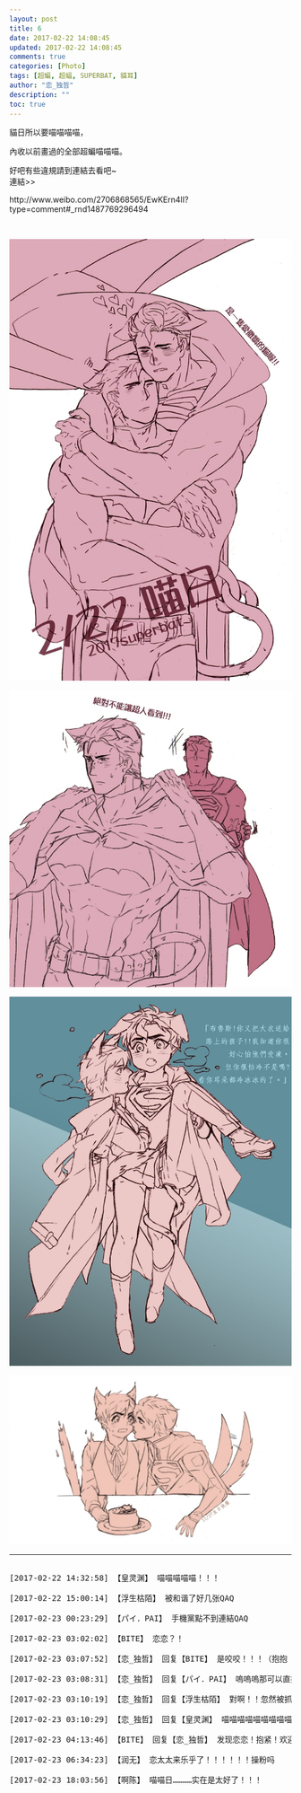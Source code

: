 ```yaml
---
layout: post
title: 6
date: 2017-02-22 14:08:45
updated: 2017-02-22 14:08:45
comments: true
categories: [Photo]
tags: [超蝙, 超蝠, SUPERBAT, 貓耳]
author: "恋_独哲"
description: ""
toc: true
---
```


<p>貓日所以要喵喵喵喵，</p> 
<p>內收以前畫過的全部超蝙喵喵喵。</p> 
<p>好吧有些違規請到連結去看吧~<br />連結&gt;&gt;</p> 
<p>http://www.weibo.com/2706868565/EwKErn4lI?type=comment#_rnd1487769296494</p> 
<p><br /></p>

![](https://raw.githubusercontent.com/alicewish/maple50821/master/img_YW5MWVN1NEpoZFY0RitZTDZuRHQwZnJORDZCVk4xQ2VxZlFnNGJBUWpVTGlGMk1ZbG5NVHBBPT0.jpg)

![](https://raw.githubusercontent.com/alicewish/maple50821/master/img_YW5MWVN1NEpoZFY0RitZTDZuRHQwYkkxb25BKzRabExHKy9PU3B0WlRkMnV5NVhsUXhkWk13PT0.jpg)

![](https://raw.githubusercontent.com/alicewish/maple50821/master/img_YW5MWVN1NEpoZFY0RitZTDZuRHQwUklVR0duYUVoMy9pY3k2YnVycXc4b0VtQlBxc1B3aXN3PT0.jpg)

![](https://raw.githubusercontent.com/alicewish/maple50821/master/img_YW5MWVN1NEpoZFY0RitZTDZuRHQwZGg1eDFLOERaU0JyL3RUQ0NuQlV2eFpLWWM1bWZ2K05RPT0.jpg)

---

<pre>

[2017-02-22 14:32:58] 【皇灵渊】 喵喵喵喵喵！！！

[2017-02-22 15:00:14] 【浮生枯陌】 被和谐了好几张QAQ

[2017-02-23 00:23:29] 【パイ．PAI】 手機黨點不到連結QAQ

[2017-02-23 03:02:02] 【BITE】 恋恋？！

[2017-02-23 03:07:52] 【恋_独哲】 回复【BITE】 是咬咬！！！（抱抱

[2017-02-23 03:08:31] 【恋_独哲】 回复【パイ．PAI】 嗚嗚嗚那可以直接搜我微博跟lof名稱一樣。

[2017-02-23 03:10:19] 【恋_独哲】 回复【浮生枯陌】 對啊！！忽然被抓到！

[2017-02-23 03:10:29] 【恋_独哲】 回复【皇灵渊】 喵喵喵喵喵喵喵喵喵喵喵喵喵喵喵喵

[2017-02-23 04:13:46] 【BITE】 回复【恋_独哲】 发现恋恋！抱紧！欢迎来lof！

[2017-02-23 06:34:23] 【润无】 恋太太来乐乎了！！！！！！操粉吗

[2017-02-23 18:03:56] 【啊陈】 喵喵日…………实在是太好了！！！

</pre>